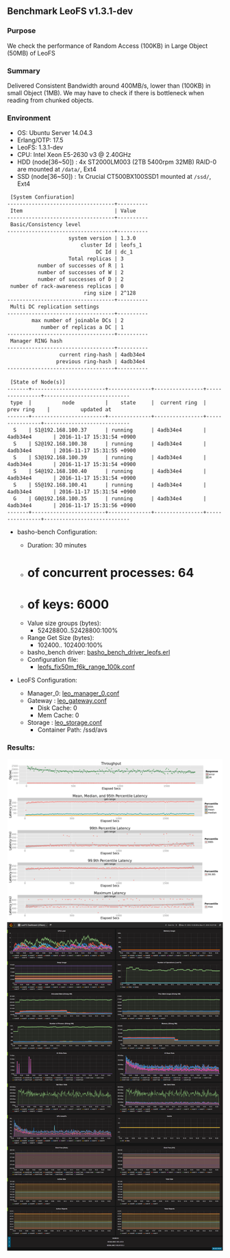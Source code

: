 ## Benchmark LeoFS v1.3.1-dev

### Purpose
We check the performance of Random Access (100KB) in Large Object (50MB) of LeoFS

### Summary
Delivered Consistent Bandwidth around 400MB/s, lower than (100KB) in small Object (1MB).
We may have to check if there is bottleneck when reading from chunked objects.

### Environment

* OS: Ubuntu Server 14.04.3
* Erlang/OTP: 17.5
* LeoFS: 1.3.1-dev
* CPU: Intel Xeon E5-2630 v3 @ 2.40GHz
* HDD (node[36~50]) : 4x ST2000LM003 (2TB 5400rpm 32MB) RAID-0 are mounted at `/data/`, Ext4
* SSD (node[36~50]) : 1x Crucial CT500BX100SSD1 mounted at `/ssd/`, Ext4

```
 [System Confiuration]
-----------------------------------+----------
 Item                              | Value
-----------------------------------+----------
 Basic/Consistency level
-----------------------------------+----------
                    system version | 1.3.0
                        cluster Id | leofs_1
                             DC Id | dc_1
                    Total replicas | 3
          number of successes of R | 1
          number of successes of W | 2
          number of successes of D | 2
 number of rack-awareness replicas | 0
                         ring size | 2^128
-----------------------------------+----------
 Multi DC replication settings
-----------------------------------+----------
        max number of joinable DCs | 2
           number of replicas a DC | 1
-----------------------------------+----------
 Manager RING hash
-----------------------------------+----------
                 current ring-hash | 4adb34e4
                previous ring-hash | 4adb34e4
-----------------------------------+----------

 [State of Node(s)]
-------+------------------------+--------------+----------------+----------------+----------------------------
 type  |          node          |    state     |  current ring  |   prev ring    |          updated at
-------+------------------------+--------------+----------------+----------------+----------------------------
  S    | S1@192.168.100.37      | running      | 4adb34e4       | 4adb34e4       | 2016-11-17 15:31:54 +0900
  S    | S2@192.168.100.38      | running      | 4adb34e4       | 4adb34e4       | 2016-11-17 15:31:55 +0900
  S    | S3@192.168.100.39      | running      | 4adb34e4       | 4adb34e4       | 2016-11-17 15:31:54 +0900
  S    | S4@192.168.100.40      | running      | 4adb34e4       | 4adb34e4       | 2016-11-17 15:31:54 +0900
  S    | S5@192.168.100.41      | running      | 4adb34e4       | 4adb34e4       | 2016-11-17 15:31:54 +0900
  G    | G0@192.168.100.35      | running      | 4adb34e4       | 4adb34e4       | 2016-11-17 15:31:56 +0900
-------+------------------------+--------------+----------------+----------------+----------------------------

```

* basho-bench Configuration:
    * Duration: 30 minutes
    * # of concurrent processes: 64
    * # of keys: 6000
    * Value size groups (bytes):
        * 52428800..52428800:100%
    * Range Get Size (bytes):
        *   102400..  102400:100%
    * basho_bench driver: [basho_bench_driver_leofs.erl](https://github.com/leo-project/basho_bench/blob/master/src/basho_bench_driver_leofs.erl)
    * Configuration file: 
        * [leofs_fix50m_f6k_range_100k.conf](leofs_fix50m_f6k_range_100k.conf)

* LeoFS Configuration:
    * Manager_0: [leo_manager_0.conf](conf/G0/leo_manager.conf)
    * Gateway  : [leo_gateway.conf](conf/G0/leo_gateway.conf)
        * Disk Cache: 0
        * Mem Cache:  0
    * Storage  : [leo_storage.conf](conf/S0/leo_storage.conf)
        * Container Path: /ssd/avs

### Results:
![ops-latency](summary.png)
![monitoring-results](grafana.png)
